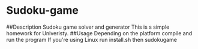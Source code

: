 # Sudoku-game
##Description
Sudoku game solver and generator
This is s simple homework for Univeristy.
##Usage
Depending on the platform compile and run the program
If you're using Linux run install.sh then sudokugame
